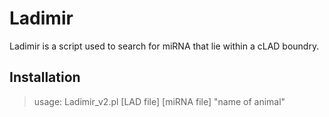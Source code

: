 Ladimir
=======

Ladimir is a script used to search for miRNA that lie within a cLAD boundry.

Installation
------------

>usage: Ladimir_v2.pl [LAD file] [miRNA file] "name of animal"
